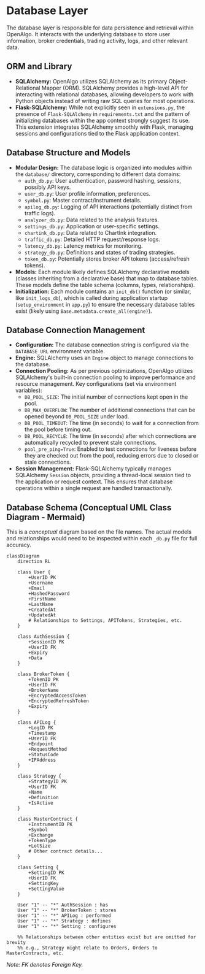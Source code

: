 # Database Layer

The database layer is responsible for data persistence and retrieval within OpenAlgo. It interacts with the underlying database to store user information, broker credentials, trading activity, logs, and other relevant data.

## ORM and Library

*   **SQLAlchemy:** OpenAlgo utilizes SQLAlchemy as its primary Object-Relational Mapper (ORM). SQLAlchemy provides a high-level API for interacting with relational databases, allowing developers to work with Python objects instead of writing raw SQL queries for most operations.
*   **Flask-SQLAlchemy:** While not explicitly seen in `extensions.py`, the presence of `Flask-SQLAlchemy` in `requirements.txt` and the pattern of initializing databases within the app context strongly suggest its use. This extension integrates SQLAlchemy smoothly with Flask, managing sessions and configurations tied to the Flask application context.

## Database Structure and Models

*   **Modular Design:** The database logic is organized into modules within the `database/` directory, corresponding to different data domains:
    *   `auth_db.py`: User authentication, password hashing, sessions, possibly API keys.
    *   `user_db.py`: User profile information, preferences.
    *   `symbol.py`: Master contract/instrument details.
    *   `apilog_db.py`: Logging of API interactions (potentially distinct from traffic logs).
    *   `analyzer_db.py`: Data related to the analysis features.
    *   `settings_db.py`: Application or user-specific settings.
    *   `chartink_db.py`: Data related to ChartInk integration.
    *   `traffic_db.py`: Detailed HTTP request/response logs.
    *   `latency_db.py`: Latency metrics for monitoring.
    *   `strategy_db.py`: Definitions and states of trading strategies.
    *   `token_db.py`: Potentially stores broker API tokens (access/refresh tokens).
*   **Models:** Each module likely defines SQLAlchemy declarative models (classes inheriting from a declarative base) that map to database tables. These models define the table schema (columns, types, relationships).
*   **Initialization:** Each module contains an `init_db()` function (or similar, like `init_logs_db`), which is called during application startup (`setup_environment` in `app.py`) to ensure the necessary database tables exist (likely using `Base.metadata.create_all(engine)`).

## Database Connection Management

*   **Configuration:** The database connection string is configured via the `DATABASE_URL` environment variable.
*   **Engine:** SQLAlchemy uses an `Engine` object to manage connections to the database.
*   **Connection Pooling:** As per previous optimizations, OpenAlgo utilizes SQLAlchemy's built-in connection pooling to improve performance and resource management. Key configurations (set via environment variables):
    *   `DB_POOL_SIZE`: The initial number of connections kept open in the pool.
    *   `DB_MAX_OVERFLOW`: The number of additional connections that can be opened beyond `DB_POOL_SIZE` under load.
    *   `DB_POOL_TIMEOUT`: The time (in seconds) to wait for a connection from the pool before timing out.
    *   `DB_POOL_RECYCLE`: The time (in seconds) after which connections are automatically recycled to prevent stale connections.
    *   `pool_pre_ping=True`: Enabled to test connections for liveness before they are checked out from the pool, reducing errors due to closed or stale connections.
*   **Session Management:** Flask-SQLAlchemy typically manages SQLAlchemy `Session` objects, providing a thread-local session tied to the application or request context. This ensures that database operations within a single request are handled transactionally.

## Database Schema (Conceptual UML Class Diagram - Mermaid)

This is a *conceptual* diagram based on the file names. The actual models and relationships would need to be inspected within each `_db.py` file for full accuracy.

```mermaid
classDiagram
    direction RL

    class User {
        +UserID PK
        +Username
        +Email
        +HashedPassword
        +FirstName
        +LastName
        +CreatedAt
        +UpdatedAt
        # Relationships to Settings, APITokens, Strategies, etc.
    }

    class AuthSession {
        +SessionID PK
        +UserID FK
        +Expiry
        +Data
    }

    class BrokerToken {
        +TokenID PK
        +UserID FK
        +BrokerName
        +EncryptedAccessToken
        +EncryptedRefreshToken
        +Expiry
    }

    class APILog {
        +LogID PK
        +Timestamp
        +UserID FK
        +Endpoint
        +RequestMethod
        +StatusCode
        +IPAddress
    }

    class Strategy {
        +StrategyID PK
        +UserID FK
        +Name
        +Definition
        +IsActive
    }

    class MasterContract {
        +InstrumentID PK
        +Symbol
        +Exchange
        +TokenType
        +LotSize
        # Other contract details...
    }

    class Setting {
        +SettingID PK
        +UserID FK
        +SettingKey
        +SettingValue
    }

    User "1" -- "*" AuthSession : has
    User "1" -- "*" BrokerToken : stores
    User "1" -- "*" APILog : performed
    User "1" -- "*" Strategy : defines
    User "1" -- "*" Setting : configures

    %% Relationships between other entities exist but are omitted for brevity
    %% e.g., Strategy might relate to Orders, Orders to MasterContracts, etc.
```

*Note: FK denotes Foreign Key.*
